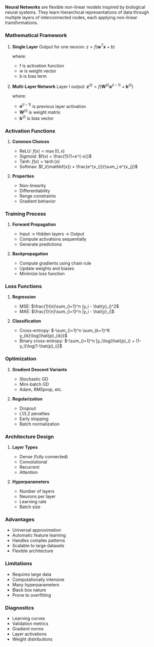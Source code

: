 **Neural Networks** are flexible non-linear models inspired by biological neural systems. They learn hierarchical representations of data through multiple layers of interconnected nodes, each applying non-linear transformations.

### Mathematical Framework
1. **Single Layer**
   Output for one neuron:
   $z = f(\mathbf{w}^T\mathbf{x} + b)$

   where:
   - f is activation function
   - w is weight vector
   - b is bias term

2. **Multi-Layer Network**
   Layer l output:
   $\mathbf{z}^{(l)} = f(\mathbf{W}^{(l)}\mathbf{a}^{(l-1)} + \mathbf{b}^{(l)})$

   where:
   - $\mathbf{a}^{(l-1)}$ is previous layer activation
   - $\mathbf{W}^{(l)}$ is weight matrix
   - $\mathbf{b}^{(l)}$ is bias vector

### Activation Functions
1. **Common Choices**
   - ReLU: $f(x) = \max(0,x)$
   - Sigmoid: $f(x) = \frac{1}{1+e^{-x}}$
   - Tanh: $f(x) = \tanh(x)$
   - Softmax: $f_i(\mathbf{x}) = \frac{e^{x_i}}{\sum_j e^{x_j}}$

2. **Properties**
   - Non-linearity
   - Differentiability
   - Range constraints
   - Gradient behavior

### Training Process
1. **Forward Propagation**
   - Input → Hidden layers → Output
   - Compute activations sequentially
   - Generate predictions

2. **Backpropagation**
   - Compute gradients using chain rule
   - Update weights and biases
   - Minimize loss function

### Loss Functions
1. **Regression**
   - MSE: $\frac{1}{n}\sum_{i=1}^n (y_i - \hat{y}_i)^2$
   - MAE: $\frac{1}{n}\sum_{i=1}^n |y_i - \hat{y}_i|$

2. **Classification**
   - Cross-entropy: $-\sum_{i=1}^n \sum_{k=1}^K y_{ik}\log(\hat{p}_{ik})$
   - Binary cross-entropy: $-\sum_{i=1}^n [y_i\log(\hat{p}_i) + (1-y_i)\log(1-\hat{p}_i)]$

### Optimization
1. **Gradient Descent Variants**
   - Stochastic GD
   - Mini-batch GD
   - Adam, RMSprop, etc.

2. **Regularization**
   - Dropout
   - L1/L2 penalties
   - Early stopping
   - Batch normalization

### Architecture Design
1. **Layer Types**
   - Dense (fully connected)
   - Convolutional
   - Recurrent
   - Attention

2. **Hyperparameters**
   - Number of layers
   - Neurons per layer
   - Learning rate
   - Batch size

### Advantages
- Universal approximation
- Automatic feature learning
- Handles complex patterns
- Scalable to large datasets
- Flexible architecture

### Limitations
- Requires large data
- Computationally intensive
- Many hyperparameters
- Black box nature
- Prone to overfitting

### Diagnostics
- Learning curves
- Validation metrics
- Gradient norms
- Layer activations
- Weight distributions
